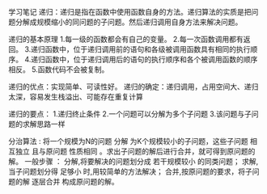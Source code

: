 学习笔记
递归：递归是指在函数中使用函数自身的方法。递归算法的实质是把问题分解成规模缩小的同问题的子问题。然后递归调用自身方法来解决问题。

递归的基本原理
1.每一级的函数都会有自己的变量。
2.每一次函数调用都有返回。
3.递归函数中，位于递归调用前的语句和各级被调用函数具有相同的执行顺序。
4.递归函数中，位于递归调用后的语句的执行顺序和各个被调用函数的顺序相反。
5.函数代码不会被复制。

递归的优点：实现简单、可读性好。
递归的确定：递归调用，占用空间大、递归太深，容易发生栈溢出、可能存在重复计算

递归的要点：
1.递归终止条件
2.一个问题可以分解为多个子问题
3.该问题与子问题的求解思路一样


分治算法 :
将一个规模为N的问题 分解 为K个规模较小的子问题，这些子问题 相互独立 且与原问题 性质相同 。求出子问题的解后进行合并，就可得到原问题的解。
一般步骤 ：
分解,将要解决的问题划分成 若干规模较小 的同类问题；
求解,当子问题划分得 足够小 时,用较简单的方法解决；
合并,按原问题的要求，将子问题的解 逐层合并 构成原问题的解。
